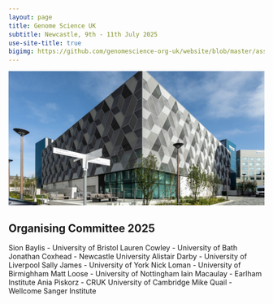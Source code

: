 ```yaml
---
layout: page
title: Genome Science UK
subtitle: Newcastle, 9th - 11th July 2025
use-site-title: true
bigimg: https://github.com/genomescience-org-uk/website/blob/master/assets/img/Frederick_Douglas_Centre.jpg
---
```

![Frederick Douglas Centre](https://github.com/genomescience-org-uk/website/blob/master/assets/img/Frederick_Douglas_Centre.jpg?raw=true)

## Organising Committee 2025

Sion Baylis - University of Bristol
Lauren Cowley - University of Bath
Jonathan Coxhead - Newcastle University
Alistair Darby - University of Liverpool
Sally James - University of York
Nick Loman - University of Birmighham
Matt Loose - University of Nottingham
Iain Macaulay - Earlham Institute
Ania Piskorz - CRUK University of Cambridge
Mike Quail - Wellcome Sanger Institute